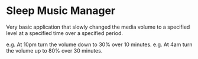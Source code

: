 Sleep Music Manager
===
Very basic application that slowly changed the media volume to a specified level at a specified time over a specified period.

e.g. At 10pm turn the volume down to 30% over 10 minutes.
e.g. At 4am turn the volume up to 80% over 30 minutes.  